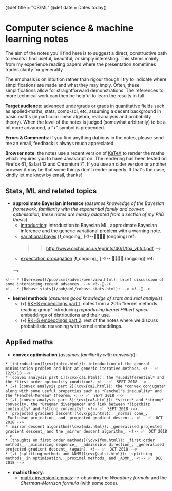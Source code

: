 @def title = "CS/ML"
@def date = Dates.today()

# Computer science & machine learning notes

The aim of the notes you'll find here is to suggest a direct, constructive path to results I find useful, beautiful, or simply interesting.
This stems mainly from my experience reading papers where the presentation sometimes trades clarity for generality.

The emphasis is on intuition rather than rigour though I try to indicate where simplifications are made and what they may imply.
Often, these simplifications allow for straightforward demonstrations.
The references to more technical work can then be helpful to learn the results in full.

**Target audience**: advanced undergrads or grads in quantitative fields such as applied-maths, stats, comp-sci, etc, assuming a decent background in basic maths (in particular linear algebra, real analysis and probability theory).
When the level of the notes is judged (somewhat arbitrarily) to be a bit more advanced, a "⭒" symbol is prepended.

**Errors & Comments**: if you find anything dubious in the notes, please send me an email, feedback is always much appreciated.

**Browser note**: the notes use a recent version of [KaTeX](https://katex.org/) to render the maths which requires you to have Javascript on. The rendering has been tested on Firefox 61, Safari 12 and Chromium 71. If you use an older version or another browser it may be that some things don't render properly. If that's the case, kindly let me know by email, thanks!

<!-- TODO
Once a bit clearer, think of a way to explain what exactly is kept here and how to navigate it otherwise might pile up quite quickly
-->

## Stats, ML and related topics

* **approximate Bayesian inference** (*assumes knowledge of the Bayesian framework, familiarity with the exponential family and convex optimisation;  these notes are mostly adapted from a section of my PhD thesis*)
    * [introduction](/pub/csml/abi/intro.html): introduction to Bayesian ML, approximate Bayesian inference and the generic variational problem with a warning note.
    * [variational bayes](/pub/csml/abi/vb.html) [❗️_ongoing_ ]<!--🚫🚫🚫🚫 (ongoing)
        ref:
        >> http://www.orchid.ac.uk/eprints/40/1/fox_vbtut.pdf
    -->
    * [expectation propagation](/pub/csml/abi/ep.html) [❗️_ongoing_ ] <!-- 🚫🚫🚫🚫 (ongoing)
        ref:
        >>
    -->


<!--
    * [exponential family and convexity part 1](/pub/csml/abi/ef-cvx1.html): 🚫🚫🚫🚫 (ongoing)
    * [exponential family and convexity part 2](/pub/csml/abi/ef-cvx2.html): 🚫🚫🚫🚫 (ongoing)
    * [online bayesian learning and assumed density filtering](/pub/csml/abi/obl-adf.html): 🚫🚫🚫🚫 (ongoing)
    * [expectation propagation](/pub/csml/abi/ep.html): 🚫🚫🚫🚫 (ongoing)
    * (⭒) [EP and distributed bayesian inference part 1](/pub/csml/abi/ep-dbi1.html): 🚫🚫🚫🚫 (ongoing)
    * (⭒) [EP and distributed bayesian inference part 1](/pub/csml//abi/ep-dbi2.html): 🚫🚫🚫🚫 (ongoing)
    * (⭒) [EP and distributed bayesian inference part 2](/pub/csml//abi/ep-dbi2.html): 🚫🚫🚫🚫 (ongoing) natural parameter space update, links with SMS
    * (⭒) [EP and distributed bayesian inference part 3](/pub/csml//abi/ep-dbi3.html): 🚫🚫🚫🚫 (ongoing) mean parameter space
    * (⭒) [EP and distributed bayesian inference part 4](/pub/csml//abi/ep-dbi4.html): 🚫🚫🚫🚫 (ongoing) ep energy perspective
    * (⭒) [EP and distributed bayesian inference part 5](/pub/csml//abi/ep-dbi5.html): 🚫🚫🚫🚫 (ongoing) mirror descent for ep energy
-->

<!-- * **adversarial ML** (*research notes on the topic*) -->
    <!-- * [Overview](/pub/csml/advml/overview.html): brief discussion of some interesting recent advances. --> <!--👷-->
    <!-- * [Robust stats](/pub/aml/robust-stats.html): --> <!--👷-->

<!-- 🍺 * *notes on inference on graphical models* -->

* **kernel methods** (*assumes good knowledge of stats and real analysis*)
    * (⭒) [RKHS embeddings part 1](/pub/csml/rkhs/intro-rkhs1.html): notes from a 2015 "kernel methods reading group" introducing *reproducing kernel Hilbert space* embeddings of distributions and their use.
    * (⭒) [RKHS embeddings part 2](/pub/csml/rkhs/intro-rkhs2.html): rest of the notes where we discuss probabilistic reasoning with kernel embeddings. <!--👷-->

## Applied maths

* **convex optimisation** (*assumes familiarity with convexity*):  
<!--
TODO:
- harmonise presentation, include a brief overview of each page at top, and summary linking to rest.
===
- add example for MDA
- suggest Bregman to approximate r_x in first order
- add example for ADMM
-->
    * [introduction](\cvx{intro.html}): introduction of the general minimisation problem and hint at generic iterative methods. <!-- ✅ 12/9/18 -->
    * [convex analysis part 1](\cvx{ca1.html}): the *subdifferential* and the *first-order optimality condition*. <!-- ✅  SEPT 2018 -->
    * (⭒) [convex analysis part 2](\cvx{ca2.html}): the *convex conjugate* along with some useful properties such as *Fenchel's inequality* and the *Fenchel-Moreau* theorem. <!-- ✅  SEPT 2018 -->
    * (⭒) [convex analysis part 3](\cvx{ca3.html}): *strict* and *strong* convexity, the *Bregman divergence* and link between *lipschitz continuity* and *strong convexity*. <!-- ✅  SEPT 2018 -->
    * [projected gradient descent](\cvx{pgd.html}): _normal cone_, _Euclidean projection_ and _projected gradient descent_. <!-- ✅  OCT 2018 -->
    * [mirror descent algorithm](\cvx{mda.html}): _generalised projected gradient descent_ and the _mirror descent algorithm_. <!-- ✅  OCT 2018 -->
    * [thoughts on first order methods](\cvx{fom.html}): _first order methods_, _minimising sequence_, _admissible direction_, _generalised projected gradient descent_ (again). <!-- ✅  OCT 2018 -->
    * (⭒) [splitting methods and ADMM](\cvx{split.html}): _splitting methods_ in optimisation, _proximal methods_ and _ADMM_. <!-- ✅  DEC 2018 -->


* **matrix theory**:
    * [matrix inversion lemmas](\mth{matinvlem.html}): re-obtaining the _Woodbury formula_ and the _Sherman-Morrison formula_ (with some code).

<!-- 🍺
* *notes on Krylov subspace methods*
    * conjugate gradient
-->
<!-- 🍺 * *notes on matrix theory* -->

<!-- 🍺  **unsorted**
* woodbury formula, link in rkhs part 1 -->

